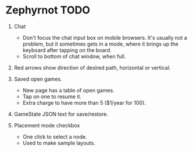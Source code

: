 # Zephyrnot TODO

1. Chat
    * Don't focus the chat input box on mobile browsers. It's usually not
    a problem, but it sometimes gets in a mode, where it brings up the
    keyboard after tapping on the board.
    * Scroll to bottom of chat window, when full.

1. Red arrows show direction of desired path, horizontal or vertical.

1. Saved open games.
    * New page has a table of open games.
    * Tap on one to resume it.
    * Extra charge to have more than 5 ($1/year for 100).

1. GameState JSON text for save/restore.

1. Placement mode checkbox
    * One click to select a node.
    * Used to make sample layouts.


